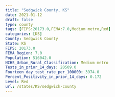 ```yaml
---
title: "Sedgwick County, KS"
date: 2021-01-12
draft: false
type: county
tags: [FIPS:20173.0,FEMA:7.0,Medium metro,Red]
categories: [KS]
County: Sedgwick County
State: KS
FIPS: 20173.0
FEMA_Region: 7.0
Population: 516042.0
NCHS_Urban_Rural_Classification: Medium metro
Tests_in_prior_14_days: 20509.0
Fourteen_day_test_rate_per_100000: 3974.0
Percent_Positivity_in_prior_14_days: 0.172
Level: Red
url: /states/KS/sedgwick-county
---
```



